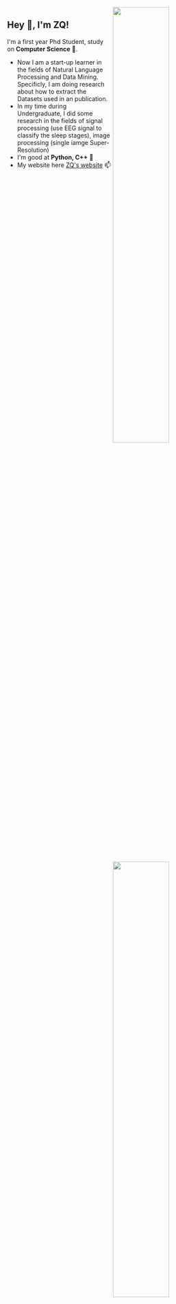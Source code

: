<img align="right" width="51%" src="https://github-readme-stats.vercel.app/api?username=edzq&title_color=eb1f6a&icon_color=999&text_color=999999&bg_color=0,27282200,0000000F&show_icons=true&hide_border=true">

<img align='right' width='51%' src="https://github-readme-stats.vercel.app/api/top-langs/?username=edzq&hide=html,java,jupyter%20notebook,css&layout=compact&card_width=495&title_color=eb1f6a&icon_color=e28905&text_color=999999&bg_color=0,27282200,0000000F&hide_border=true">


## Hey 👋, I'm ZQ!

I'm a first year Phd Student, study on **Computer Science** 🔭. 

* Now I am a start-up learner in the fields of Natural Language Processing and Data Mining. Specificly, I am doing research about how to extract the Datasets used in an publication.
* In my time during Undergraduate, I did some research in the fields of signal processing (use EEG signal to classify the sleep stages), image processing (single iamge Super-Resolution)
* I'm good at **Python, C++** 👯
* My website here [ZQ's website](https://edzq.github.io) 📫
